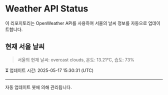 
# Weather API Status

이 리포지토리는 OpenWeather API를 사용하여 서울의 날씨 정보를 자동으로 업데이트합니다.

## 현재 서울 날씨
> 서울의 현재 날씨: overcast clouds, 온도: 13.21°C, 습도: 73%

⏳ 업데이트 시간: 2025-05-17 15:30:31 (UTC)

---
자동 업데이트 봇에 의해 관리됩니다.
